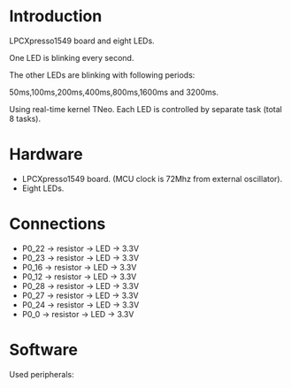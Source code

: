 Introduction
=
LPCXpresso1549 board and eight LEDs.

One LED is blinking every second.

The other LEDs are blinking with following periods:

50ms,100ms,200ms,400ms,800ms,1600ms and 3200ms.

Using real-time kernel TNeo. Each LED is controlled by separate task (total 8 tasks).

Hardware
=
* LPCXpresso1549 board. (MCU clock is 72Mhz from external oscillator).
* Eight LEDs.

Connections
=
* P0_22 -> resistor -> LED -> 3.3V
* P0_23 -> resistor -> LED -> 3.3V
* P0_16 -> resistor -> LED -> 3.3V
* P0_12 -> resistor -> LED -> 3.3V
* P0_28 -> resistor -> LED -> 3.3V
* P0_27 -> resistor -> LED -> 3.3V
* P0_24 -> resistor -> LED -> 3.3V
* P0_0 -> resistor -> LED -> 3.3V

Software
=
Used peripherals: 

* GPIO.

Project uses external libraries:

* LPCOpen 2.20 library for LPC15xx
* TNeo library
